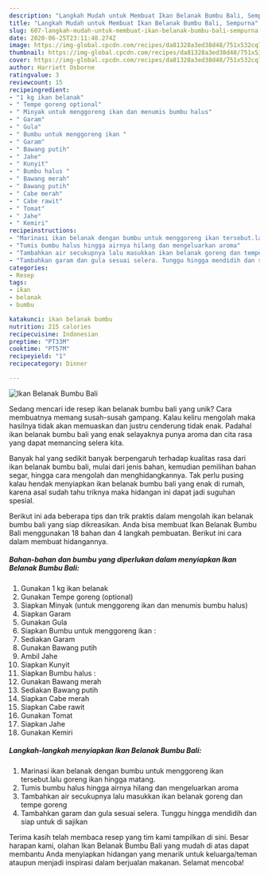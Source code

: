 ```yaml
---
description: "Langkah Mudah untuk Membuat Ikan Belanak Bumbu Bali, Sempurna"
title: "Langkah Mudah untuk Membuat Ikan Belanak Bumbu Bali, Sempurna"
slug: 607-langkah-mudah-untuk-membuat-ikan-belanak-bumbu-bali-sempurna
date: 2020-06-25T23:11:48.274Z
image: https://img-global.cpcdn.com/recipes/da81328a3ed38d48/751x532cq70/ikan-belanak-bumbu-bali-foto-resep-utama.jpg
thumbnail: https://img-global.cpcdn.com/recipes/da81328a3ed38d48/751x532cq70/ikan-belanak-bumbu-bali-foto-resep-utama.jpg
cover: https://img-global.cpcdn.com/recipes/da81328a3ed38d48/751x532cq70/ikan-belanak-bumbu-bali-foto-resep-utama.jpg
author: Harriett Osborne
ratingvalue: 3
reviewcount: 15
recipeingredient:
- "1 kg ikan belanak"
- " Tempe goreng optional"
- " Minyak untuk menggoreng ikan dan menumis bumbu halus"
- " Garam"
- " Gula"
- " Bumbu untuk menggoreng ikan "
- " Garam"
- " Bawang putih"
- " Jahe"
- " Kunyit"
- " Bumbu halus "
- " Bawang merah"
- " Bawang putih"
- " Cabe merah"
- " Cabe rawit"
- " Tomat"
- " Jahe"
- " Kemiri"
recipeinstructions:
- "Marinasi ikan belanak dengan bumbu untuk menggoreng ikan tersebut.lalu goreng ikan hingga matang."
- "Tumis bumbu halus hingga airnya hilang dan mengeluarkan aroma"
- "Tambahkan air secukupnya lalu masukkan ikan belanak goreng dan tempe goreng"
- "Tambahkan garam dan gula sesuai selera. Tunggu hingga mendidih dan siap untuk di sajikan"
categories:
- Resep
tags:
- ikan
- belanak
- bumbu

katakunci: ikan belanak bumbu 
nutrition: 215 calories
recipecuisine: Indonesian
preptime: "PT33M"
cooktime: "PT57M"
recipeyield: "1"
recipecategory: Dinner

---
```



![Ikan Belanak Bumbu Bali](https://img-global.cpcdn.com/recipes/da81328a3ed38d48/751x532cq70/ikan-belanak-bumbu-bali-foto-resep-utama.jpg)

Sedang mencari ide resep ikan belanak bumbu bali yang unik? Cara membuatnya memang susah-susah gampang. Kalau keliru mengolah maka hasilnya tidak akan memuaskan dan justru cenderung tidak enak. Padahal ikan belanak bumbu bali yang enak selayaknya punya aroma dan cita rasa yang dapat memancing selera kita.

Banyak hal yang sedikit banyak berpengaruh terhadap kualitas rasa dari ikan belanak bumbu bali, mulai dari jenis bahan, kemudian pemilihan bahan segar, hingga cara mengolah dan menghidangkannya. Tak perlu pusing kalau hendak menyiapkan ikan belanak bumbu bali yang enak di rumah, karena asal sudah tahu triknya maka hidangan ini dapat jadi suguhan spesial.




Berikut ini ada beberapa tips dan trik praktis dalam mengolah ikan belanak bumbu bali yang siap dikreasikan. Anda bisa membuat Ikan Belanak Bumbu Bali menggunakan 18 bahan dan 4 langkah pembuatan. Berikut ini cara dalam membuat hidangannya.

<!--inarticleads1-->

##### Bahan-bahan dan bumbu yang diperlukan dalam menyiapkan Ikan Belanak Bumbu Bali:

1. Gunakan 1 kg ikan belanak
1. Gunakan  Tempe goreng (optional)
1. Siapkan  Minyak (untuk menggoreng ikan dan menumis bumbu halus)
1. Siapkan  Garam
1. Gunakan  Gula
1. Siapkan  Bumbu untuk menggoreng ikan :
1. Sediakan  Garam
1. Gunakan  Bawang putih
1. Ambil  Jahe
1. Siapkan  Kunyit
1. Siapkan  Bumbu halus :
1. Gunakan  Bawang merah
1. Sediakan  Bawang putih
1. Siapkan  Cabe merah
1. Siapkan  Cabe rawit
1. Gunakan  Tomat
1. Siapkan  Jahe
1. Gunakan  Kemiri




<!--inarticleads2-->

##### Langkah-langkah menyiapkan Ikan Belanak Bumbu Bali:

1. Marinasi ikan belanak dengan bumbu untuk menggoreng ikan tersebut.lalu goreng ikan hingga matang.
1. Tumis bumbu halus hingga airnya hilang dan mengeluarkan aroma
1. Tambahkan air secukupnya lalu masukkan ikan belanak goreng dan tempe goreng
1. Tambahkan garam dan gula sesuai selera. Tunggu hingga mendidih dan siap untuk di sajikan




Terima kasih telah membaca resep yang tim kami tampilkan di sini. Besar harapan kami, olahan Ikan Belanak Bumbu Bali yang mudah di atas dapat membantu Anda menyiapkan hidangan yang menarik untuk keluarga/teman ataupun menjadi inspirasi dalam berjualan makanan. Selamat mencoba!
